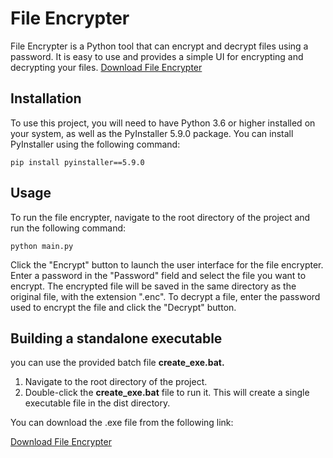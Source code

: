 # File Encrypter
File Encrypter is a Python tool that can encrypt and decrypt files using a password. It is easy to use and provides a simple UI for encrypting and decrypting your files.
[Download File Encrypter](https://github.com/KaViShKa99/file-encrypter/blob/main/dist/KaviyaEncrypter.exe "Download File Encrypter")

## Installation
To use this project, you will need to have Python 3.6 or higher installed on your system, as well as the PyInstaller 5.9.0 package. You can install PyInstaller using the following command:


`pip install pyinstaller==5.9.0`
## Usage
To run the file encrypter, navigate to the root directory of the project and run the following command:

`python main.py`

Click the "Encrypt" button to launch the user interface for the file encrypter. Enter a password in the "Password" field and select the file you want to encrypt. The encrypted file will be saved in the same directory as the original file, with the extension ".enc". To decrypt a file, enter the password used to encrypt the file and click the "Decrypt" button.

## Building a standalone executable

you can use the provided batch file **create_exe.bat.**

1. Navigate to the root directory of the project.
2. Double-click the **create_exe.bat** file to run it. This will create a single executable file in the dist directory.

You can download the .exe file from the following link:

[Download File Encrypter](https://github.com/KaViShKa99/file-encrypter/blob/main/dist/KaviyaEncrypter.exe "Download File Encrypter")

